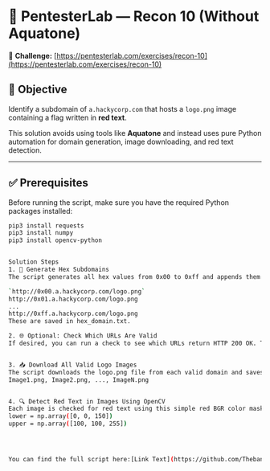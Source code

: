 # 🧠 PentesterLab — Recon 10 (Without Aquatone)

🔗 **Challenge:** [https://pentesterlab.com/exercises/recon-10](https://pentesterlab.com/exercises/recon-10)

## 🎯 Objective

Identify a subdomain of `a.hackycorp.com` that hosts a `logo.png` image containing a flag written in **red text**.

This solution avoids using tools like **Aquatone** and instead uses pure Python automation for domain generation, image downloading, and red text detection.

---

## ✅ Prerequisites

Before running the script, make sure you have the required Python packages installed:

```bash
pip3 install requests
pip3 install numpy
pip3 install opencv-python


Solution Steps
1. 🔢 Generate Hex Subdomains
The script generates all hex values from 0x00 to 0xff and appends them to the base domain a.hackycorp.com, forming URLs like:

`http://0x00.a.hackycorp.com/logo.png`
http://0x01.a.hackycorp.com/logo.png
...
http://0xff.a.hackycorp.com/logo.png
These are saved in hex_domain.txt.

2. 🌐 Optional: Check Which URLs Are Valid
If desired, you can run a check to see which URLs return HTTP 200 OK. These are saved in valid_domains.txt.


3. 📥 Download All Valid Logo Images
The script downloads the logo.png file from each valid domain and saves it in an images/ folder as:
Image1.png, Image2.png, ..., ImageN.png


4. 🔍 Detect Red Text in Images Using OpenCV
Each image is checked for red text using this simple red BGR color mask:
lower = np.array([0, 0, 150])
upper = np.array([100, 100, 255])




You can find the full script here:[Link Text](https://github.com/Thebanday/ctf-writeups/blob/Pentesterlab/recon_script.py)




